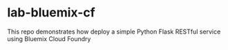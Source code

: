 # lab-bluemix-cf
This repo demonstrates how deploy a simple Python Flask RESTful service using Bluemix Cloud Foundry
